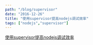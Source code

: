 ```yaml
---
path: "/blog/supervisor"
date: "2016-12-26"
title: "使用supervisor提高nodejs调试效率"
tags: ["nodejs","supervisor"]
---
```


[使用supervisor提高nodejs调试效率](https://blog.csdn.net/Cooldiok/article/details/53889420)